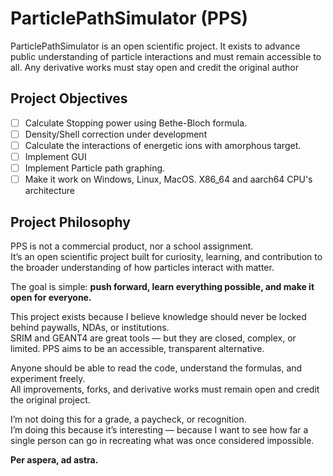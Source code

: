 # ParticlePathSimulator (PPS)

ParticlePathSimulator is an open scientific project. It exists to advance public understanding of particle interactions and must remain accessible to all. Any derivative works must stay open and credit the original author

## Project Objectives

- [ ] Calculate Stopping power using Bethe-Bloch formula.
- [ ] Density/Shell correction under development
- [ ] Calculate the interactions of energetic ions with amorphous target.
- [ ] Implement GUI
- [ ] Implement Particle path graphing.
- [ ] Make it work on Windows, Linux, MacOS. X86_64 and aarch64 CPU's architecture

## Project Philosophy
PPS is not a commercial product, nor a school assignment.  
It’s an open scientific project built for curiosity, learning, and contribution to the broader understanding of how particles interact with matter.

The goal is simple: __push forward, learn everything possible, and make it open for everyone.__

This project exists because I believe knowledge should never be locked behind paywalls, NDAs, or institutions.  
SRIM and GEANT4 are great tools — but they are closed, complex, or limited. PPS aims to be an accessible, transparent alternative.

Anyone should be able to read the code, understand the formulas, and experiment freely.  
All improvements, forks, and derivative works must remain open and credit the original project.

I’m not doing this for a grade, a paycheck, or recognition.  
I’m doing this because it’s interesting — because I want to see how far a single person can go in recreating what was once considered impossible.

__Per aspera, ad astra.__